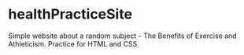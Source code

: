 # healthPracticeSite

Simple website about a random subject - The Benefits of Exercise and Athleticism.
Practice for HTML and CSS.
